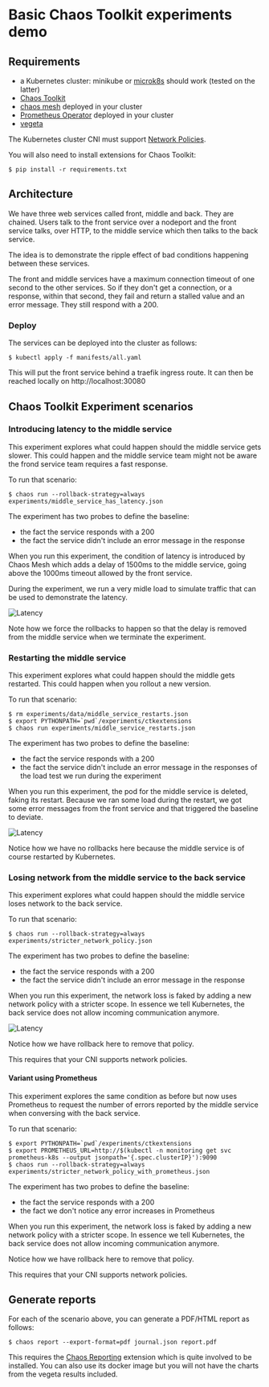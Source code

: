 # Basic Chaos Toolkit experiments demo

## Requirements

* a Kubernetes cluster: minikube or [microk8s](https://microk8s.io/)
  should work (tested on the latter)
* [Chaos Toolkit](https://docs.chaostoolkit.org/reference/usage/install/)
* [chaos mesh](https://chaos-mesh.org/) deployed in your cluster
* [Prometheus Operator](https://github.com/prometheus-operator/prometheus-operator) deployed in your cluster
* [vegeta](https://github.com/tsenart/vegeta)

The Kubernetes cluster CNI must support
[Network Policies](https://kubernetes.io/docs/concepts/services-networking/network-policies/).

You will also need to install extensions for Chaos Toolkit:

```
$ pip install -r requirements.txt
```

## Architecture

We have three web services called front, middle and back. They are chained.
Users talk to the front service over a nodeport and the front service talks,
over HTTP, to the middle service which then talks to the back service.

The idea is to demonstrate the ripple effect of bad conditions happening between
these services.

The front and middle services have a maximum connection timeout of one second
to the other services. So if they don't get a connection, or a response,
within that second, they fail and return a stalled value and an error message.
They still respond with a 200.

### Deploy

The services can be deployed into the cluster as follows:

```
$ kubectl apply -f manifests/all.yaml
```

This will put the front service behind a traefik ingress route. It can then
be reached locally on http://localhost:30080

## Chaos Toolkit Experiment scenarios

### Introducing latency to the middle service

This experiment explores what could happen should the middle service gets
slower. This could happen and the middle service team might not be aware
the frond service team requires a fast response.

To run that scenario:

```
$ chaos run --rollback-strategy=always experiments/middle_service_has_latency.json
```

The experiment has two probes to define the baseline:

* the fact the service responds with a 200
* the fact the service didn't include an error message in the response

When you run this experiment, the condition of latency is introduced by
Chaos Mesh which adds a delay of 1500ms to the middle service, going above the
1000ms timeout allowed by the front service.

During the experiment, we run a very midle load to simulate traffic that can
be used to demonstrate the latency.

![Latency](https://github.com/chaosiq/chaostoolkit-demos/raw/main/static/middle_service_has_latency.png)

Note how we force the rollbacks to happen so that the delay is removed from
the middle service when we terminate the experiment.

### Restarting the middle service

This experiment explores what could happen should the middle gets
restarted. This could happen when you rollout a new version.

To run that scenario:

```
$ rm experiments/data/middle_service_restarts.json
$ export PYTHONPATH=`pwd`/experiments/ctkextensions
$ chaos run experiments/middle_service_restarts.json
```

The experiment has two probes to define the baseline:

* the fact the service responds with a 200
* the fact the service didn't include an error message in the responses of the
  load test we run during the experiment

When you run this experiment, the pod for the middle service is deleted, faking
its restart. Because we ran some load during the restart, we got some error
messages from the front service and that triggered the baseline to deviate.

![Latency](https://github.com/chaosiq/chaostoolkit-demos/raw/main/static/middle_service_restarts.png)

Notice how we have no rollbacks here because the middle service is of course
restarted by Kubernetes.


### Losing network from the middle service to the back service

This experiment explores what could happen should the middle service loses
network to the back service.

To run that scenario:

```
$ chaos run --rollback-strategy=always experiments/stricter_network_policy.json
```

The experiment has two probes to define the baseline:

* the fact the service responds with a 200
* the fact the service didn't include an error message in the response

When you run this experiment, the network loss is faked by adding a new
network policy with a stricter scope. In essence we tell Kubernetes, the
back service does not allow incoming communication anymore.

![Latency](https://github.com/chaosiq/chaostoolkit-demos/raw/main/static/stricter_network_policy.png)

Notice how we have rollback here to remove that policy.

This requires that your CNI supports network policies.

#### Variant using Prometheus

This experiment explores the same condition as before but now uses Prometheus
to request the number of errors reported by the middle service when conversing
with the back service.

To run that scenario:

```
$ export PYTHONPATH=`pwd`/experiments/ctkextensions
$ export PROMETHEUS_URL=http://$(kubectl -n monitoring get svc prometheus-k8s --output jsonpath='{.spec.clusterIP}'):9090
$ chaos run --rollback-strategy=always experiments/stricter_network_policy_with_prometheus.json
```

The experiment has two probes to define the baseline:

* the fact the service responds with a 200
* the fact we don't notice any error increases in Prometheus

When you run this experiment, the network loss is faked by adding a new
network policy with a stricter scope. In essence we tell Kubernetes, the
back service does not allow incoming communication anymore.

Notice how we have rollback here to remove that policy.

This requires that your CNI supports network policies.

## Generate reports

For each of the scenario above, you can generate a PDF/HTML report as follows:

```
$ chaos report --export-format=pdf journal.json report.pdf
```

This requires the
[Chaos Reporting](https://github.com/chaostoolkit/chaostoolkit-reporting)
extension which is quite involved to be installed. You can also use its docker
image but you will not have the charts from the vegeta results included.
